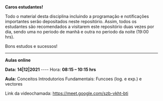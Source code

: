 **Caros estudantes!**

Todo o material desta disciplina incluindo a programação e notificações importantes serão depositados neste repositório. Assim, todos os estudantes são recomendados a visitarem este repositório duas vezes por dia, sendo uma no periodo de manhã e outra no periodo da noite (19:00 hrs).

Bons estudos e sucessos!

------------------------------------------------------------------------------------------------------
**Aulas online** 

**Data:** **14|12|2021** ---- Hora: **08:15 – 10:15 hrs**

**Aula:** Conceitos Introdutorios Fundamentais: Funcoes (log. e exp.) e vectores

Link da videochamada: https://meet.google.com/szb-vkht-bti
